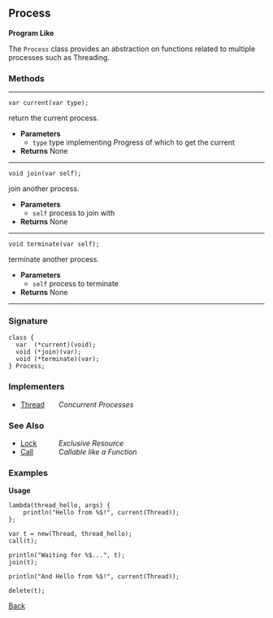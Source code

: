 Process
-------
__Program Like__

The `Process` class provides an abstraction on functions related to multiple processes such as Threading.


### Methods

-------------------------------

    var current(var type);

return the current process.

* __Parameters__
    * `type` type implementing Progress of which to get the current
* __Returns__ None

------------------------------- 

    void join(var self);

join another process.

* __Parameters__
    * `self` process to join with
* __Returns__ None

------------------------------- 

    void terminate(var self);

terminate another process.

* __Parameters__
    * `self` process to terminate
* __Returns__ None

------------------------------- 


### Signature


    class {
      var  (*current)(void);
      void (*join)(var);
      void (*terminate)(var);
    } Process;
    

### Implementers

* <span style="width:75px; float:left;">[Thread](thread)</span> _Concurrent Processes_


### See Also

* <span style="width:75px; float:left;">[Lock](lock)</span> _Exclusive Resource_
* <span style="width:75px; float:left;">[Call](call)</span> _Callable like a Function_


### Examples

__Usage__
    
    lambda(thread_hello, args) {
        println("Hello from %$!", current(Thread));
    };
    
    var t = new(Thread, thread_hello);
    call(t);
    
    println("Waiting for %$...", t);
    join(t);
    
    println("And Hello from %$!", current(Thread));
    
    delete(t);

[Back](/documentation)
